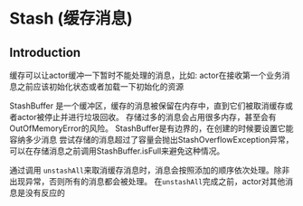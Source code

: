 # Stash (缓存消息)

## Introduction 

缓存可以让actor缓冲一下暂时不能处理的消息，比如:
actor在接收第一个业务消息之前应该初始化状态或者加载一下初始化的资源

StashBuffer 是一个缓冲区，缓存的消息被保留在内存中，直到它们被取消缓存或者actor被停止并进行垃圾回收。
存储过多的消息会占用很多内存，甚至会有OutOfMemoryError的风险。
StashBuffer是有边界的，在创建的时候要设置它能容纳多少消息
尝试存储的消息超过了容量会抛出StashOverflowException异常，可以在存储消息之前调用StashBuffer.isFull来避免这种情况。

通过调用 `unstashAll`来取消缓存消息时，消息会按照添加的顺序依次处理。除非出现异常，否则所有的消息都会被处理。
在`unstashAll`完成之前，actor对其他消息是没有反应的

